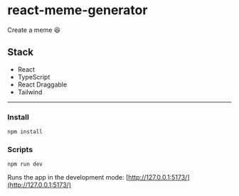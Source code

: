 # react-meme-generator

Create a meme 😆

## Stack

- React
- TypeScript
- React Draggable
- Tailwind

***

### Install

    npm install

### Scripts

    npm run dev

Runs the app in the development mode: [http://127.0.0.1:5173/](http://127.0.0.1:5173/)